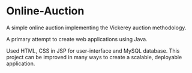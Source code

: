 # Online-Auction
A simple online auction implementing the Vickerey auction methodology.

A primary attempt to create web applications using Java. 

Used HTML, CSS in JSP for user-interface and MySQL database.
This project can be improved in many ways to create a scalable, deployable application.
